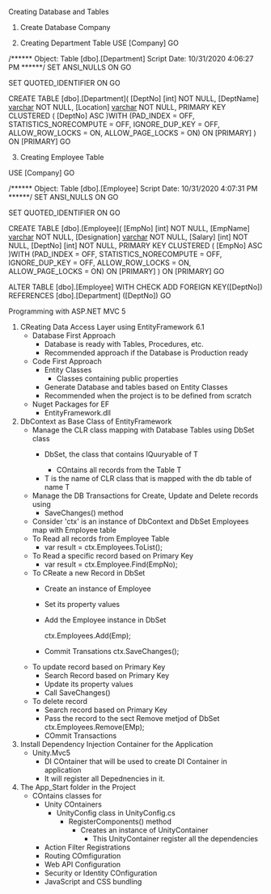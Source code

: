 ﻿Creating Database and Tables

1. Create Database Company

2. Creating Department Table
USE [Company]
GO

/****** Object:  Table [dbo].[Department]    Script Date: 10/31/2020 4:06:27 PM ******/
SET ANSI_NULLS ON
GO

SET QUOTED_IDENTIFIER ON
GO

CREATE TABLE [dbo].[Department](
	[DeptNo] [int] NOT NULL,
	[DeptName] [varchar](100) NOT NULL,
	[Location] [varchar](100) NOT NULL,
PRIMARY KEY CLUSTERED 
(
	[DeptNo] ASC
)WITH (PAD_INDEX = OFF, STATISTICS_NORECOMPUTE = OFF, IGNORE_DUP_KEY = OFF, ALLOW_ROW_LOCKS = ON, ALLOW_PAGE_LOCKS = ON) ON [PRIMARY]
) ON [PRIMARY]
GO

3. Creating Employee Table


USE [Company]
GO

/****** Object:  Table [dbo].[Employee]    Script Date: 10/31/2020 4:07:31 PM ******/
SET ANSI_NULLS ON
GO

SET QUOTED_IDENTIFIER ON
GO

CREATE TABLE [dbo].[Employee](
	[EmpNo] [int] NOT NULL,
	[EmpName] [varchar](100) NOT NULL,
	[Designation] [varchar](100) NOT NULL,
	[Salary] [int] NOT NULL,
	[DeptNo] [int] NOT NULL,
PRIMARY KEY CLUSTERED 
(
	[EmpNo] ASC
)WITH (PAD_INDEX = OFF, STATISTICS_NORECOMPUTE = OFF, IGNORE_DUP_KEY = OFF, ALLOW_ROW_LOCKS = ON, ALLOW_PAGE_LOCKS = ON) ON [PRIMARY]
) ON [PRIMARY]
GO

ALTER TABLE [dbo].[Employee]  WITH CHECK ADD FOREIGN KEY([DeptNo])
REFERENCES [dbo].[Department] ([DeptNo])
GO









Programming with ASP.NET MVC 5
1. CReating Data Access Layer using EntityFramework 6.1
	- Database First Approach
		- Database is ready with Tables, Procedures, etc.
		- Recommended approach if the Database is Production ready
	- Code First Approach
		- Entity Classes 
			- Classes containing public properties
		- Generate Database and tables based on Entity Classes
		- Recommended when the project is to be defined from scratch
	- Nuget Packages for EF
		- EntityFramework.dll
2. DbContext as Base Class of EntityFramework
	- Manage the CLR class mapping with Database Tables using DbSet<T> class
		- DbSet<T>, the class that contains IQuuryable of T
			- COntains all records from the Table T
		- T is the name of CLR class that is mapped with the db table of name T 
	- Manage the DB Transactions for Create, Update and Delete records using 
		- SaveChanges() method
	- Consider 'ctx' is an instance of DbContext and DbSet<Employee> Employees map with Employee table
	- To Read all records from Employee Table
		- var result = ctx.Employees.ToList();
	- To Read a specific record based on Primary Key
		- var result = ctx.Employee.Find(EmpNo);
	- To CReate a new Record in DbSet<Employee>
		- Create an instance of Employee
		- Set its property values
		- Add the Employee instance in DbSet

			ctx.Employees.Add(Emp);
		- Commit Transations
			ctx.SaveChanges();
	- To update record based on Primary Key
		- Search Record based on Primary Key
		- Update its property values
		- Call SaveChanges()
	- To delete record
		- Search record based on Primary Key
		- Pass the record to the sect Remove metjod of DbSet
			ctx.Employees.Remove(EMp);
		- COmmit Transactions
3. Install Dependency Injection Container for the Application
	- Unity.Mvc5
		- DI COntainer that will be used to create DI Container in application
		- It will register all Depednencies in it.
4. The App_Start folder in the Project
	- COntains classes for
		- Unity COntainers
			- UnityConfig class in UnityConfig.cs
				- RegisterComponents() method
					- Creates an instance of UnityContainer
						- This UnityContainer register all the dependencies
		- Action Filter Registrations
		- Routing COmfiguration
		- Web API Configuration
		- Security or Identity COnfiguration
		- JavaScript and CSS bundling